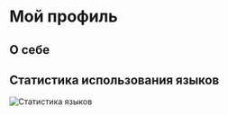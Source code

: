 # Мой профиль

## О себе


## Статистика использования языков
![Статистика языков](https://github-readme-stats.vercel.app/api/top-langs/?username=Vladnik937&layout=compact&hide_border=true)

